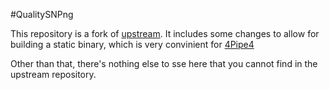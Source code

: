 #QualitySNPng

This repository is a fork of [upstream](https://trac.nbic.nl/qualitysnp/).
It includes some changes to allow for building a static binary, which is very convinient for [4Pipe4](https://github.com/StuntsPT/4Pipe4)

Other than that, there's nothing else to sse here that you cannot find in the upstream repository.
